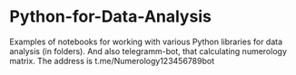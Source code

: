 # Python-for-Data-Analysis
Examples of notebooks for working with various Python libraries for data analysis (in folders).
And also telegramm-bot, that calculating numerology matrix. The address is t.me/Numerology123456789bot

